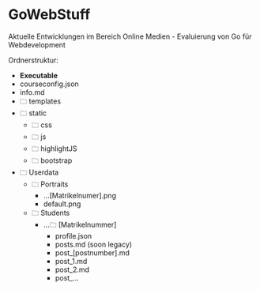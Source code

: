 # GoWebStuff
Aktuelle Entwicklungen im Bereich Online Medien - Evaluierung von Go für Webdevelopment

Ordnerstruktur:

- **Executable**
- courseconfig.json
- info.md
- 🗀 templates
- 🗀 static
    - 🗀 css
    - 🗀 js
    - 🗀 highlightJS
    - 🗀 bootstrap
- 🗀 Userdata
    - 🗀 Portraits
        * ...[Matrikelnumer].png
        * default.png
    - 🗀 Students
        - ...🗀 [Matrikelnummer]
            - profile.json
            - posts.md (soon legacy)
            - post_[postnumber].md
            - post_1.md
            - post_2.md
            - post_...
